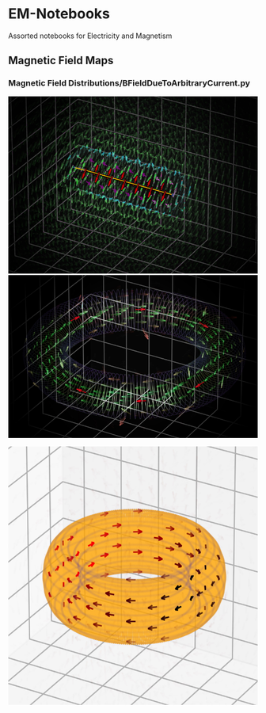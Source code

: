 # EM-Notebooks
Assorted notebooks for Electricity and Magnetism

## Magnetic Field Maps ##
### Magnetic Field Distributions/BFieldDueToArbitraryCurrent.py ###
![Line Current](/Magnetic%20Field%20Distributions/renderings/BFieldDueToLine_EmphasisAdded_B.jpg?raw=true "Magnetic field due to a line of current w/ postprocessing")
![Toroid](/Magnetic%20Field%20Distributions/renderings/BFieldDueToToroid_EmphasisAdded_D.jpg?raw=true "Magnetic field due to a toroid w/ postprocessing")

![Toroid](/Magnetic%20Field%20Distributions/renderings/BFieldDueToToroid.jpg?raw=true "Magnetic field due to a toroid w/out postprocessing")